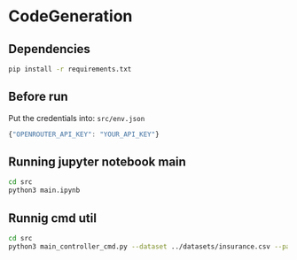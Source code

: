 # CodeGeneration

## Dependencies

```bash
pip install -r requirements.txt
```

## Before run

Put the credentials into: `src/env.json`

```javascript
{"OPENROUTER_API_KEY": "YOUR_API_KEY"}
```

## Running jupyter notebook main

```bash
cd src
python3 main.ipynb
```

## Runnig cmd util

```bash
cd src
python3 main_controller_cmd.py --dataset ../datasets/insurance.csv --parameters_file ../cases/simple/parameters.json --steps_file ../cases/simple/steps.json -o out
```

